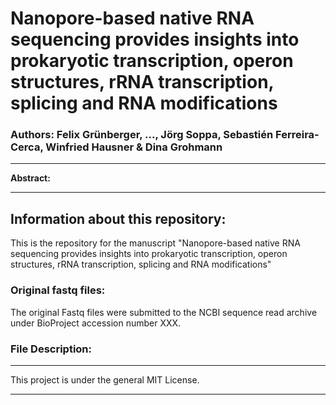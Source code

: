 # Nanopore-based native RNA sequencing provides insights into prokaryotic transcription, operon structures, rRNA transcription, splicing and RNA modifications 

###  **Authors:** Felix Grünberger, ..., Jörg Soppa, Sebastién Ferreira-Cerca, Winfried Hausner & Dina Grohmann


**********

**Abstract:** 

**********

## Information about this repository:  

This is the repository for the manuscript "Nanopore-based native RNA sequencing provides insights into prokaryotic transcription, operon structures, rRNA transcription, splicing and RNA modifications"

### **Original fastq files:**
The original Fastq files were submitted to the NCBI sequence read archive under BioProject accession number XXX.


### **File Description:**


**********

This project is under the general MIT License.

**********